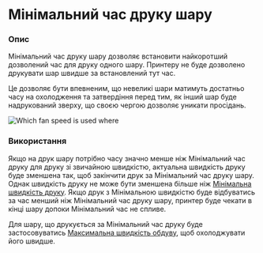 Мінімальний час друку шару
====

### **Опис**

Мінімальний час друку шару дозволяє встановити найкоротший дозволений час для друку одного шару. Принтеру не буде дозволено друкувати шар швидше за встановлений тут час.

Це дозволяє бути впевненим, що невеликі шари матимуть достатньо часу на охолодження та затвердіння перед тим, як інший шар буде надрукований зверху, що своєю чергою дозволяє уникати просідань.

![Which fan speed is used where](../images/cool_fan_speed.svg)

### **Використання**

Якщо на друк шару потрібно часу значно менше ніж Мінімальний час друку для друку зі звичайною швидкістю, актуальна швидкість друку буде зменшена так, щоб закінчити друк за Мінімальний час друку шару. Однак швидкість друку не може бути зменшена більше ніж [Мінімальна швидкість друку](cool_min_speed.md). Якщо друк з Мінімальною швидкістю буде відбуватись за час менший ніж Мінімальний час друку шару, принтер буде чекати в кінці шару допоки Мінімальний час не спливе.

Для шару, що друкується за Мінімальний час друку буде застосовуватись [Максимальна швидкість обдуву](cool_fan_speed_max.md), щоб охолоджувати його швидше.
